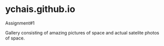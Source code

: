 # ychais.github.io

Assignment#1

Gallery consisting of amazing pictures of space and actual satelite photos of space. 
